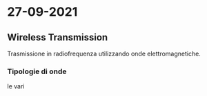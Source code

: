# 27-09-2021

## Wireless Transmission

Trasmissione in radiofrequenza utilizzando onde elettromagnetiche.

### Tipologie di onde
le vari




